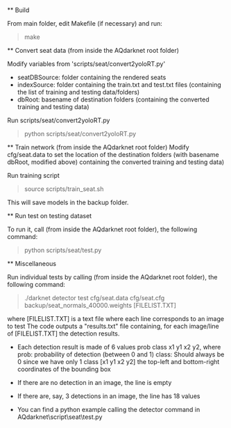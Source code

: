 ** Build

From main folder, edit Makefile (if necessary) and run:
> make

** Convert seat data
(from inside the AQdarknet root folder)

Modify variables from 'scripts/seat/convert2yoloRT.py' 
- seatDBSource: folder containing the rendered seats
- indexSource: folder containing the train.txt and test.txt files (containing the list of training and testing data/folders)
- dbRoot: basename of destination folders (containing the converted training and testing data)

Run scripts/seat/convert2yoloRT.py
> python scripts/seat/convert2yoloRT.py


** Train network 
(from inside the AQdarknet root folder)
Modify cfg/seat.data to set the location of the destination folders (with basename dbRoot, modified above) containing the converted training and testing data)

Run training script
> source scripts/train_seat.sh

This will save models in the backup folder.

** Run test on testing dataset

To run it, call (from inside the AQdarknet root folder), the following command:  
> python scripts/seat/test.py

** Miscellaneous

Run individual tests by calling (from inside the AQdarknet root folder), the following command:
> ./darknet detector test cfg/seat.data cfg/seat.cfg backup/seat_normals_40000.weights [FILELIST.TXT]

where [FILELIST.TXT] is a text file where each line corresponds to an image to test
The code outputs a "results.txt" file containing, for each image/line of [FILELIST.TXT] the detection results.
- Each detection result is made of 6 values prob class x1 y1 x2 y2, where
prob: probability of detection (between 0 and 1)
class: Should always be 0 since we have only 1 class
[x1 y1 x2 y2] the top-left and bottom-right coordinates of the bounding box

- If there are no detection in an image, the line is empty
- If there are, say, 3 detections in an image, the line has 18 values
- You can find a python example calling the detector command in AQdarknet\script\seat\test.py
